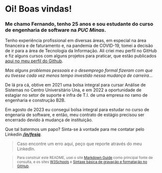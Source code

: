 # Oi! Boas vindas!

### Me chamo **Fernando**, tenho 25 anos e sou estudante do curso de engenharia de software na _PUC Minas_.

Tenho experiência profissional em diversas áreas, em especial na área financeira e de faturamento e, na pandemia de COVID-19, tomei a decisão de ir para a área de Tecnologia da Informação. Ali criei meu perfil no GitHub e fiz alguns cursos com alguns projetos para praticar, que estão publicados [aqui no meu perfil do Github](https://github.com/fesiq?tab=repositories).

*Mas alguns problemas pessoais e o desemprego formal fizeram com que eu tivesse cada vez menos tempo investido nessa mudança de carreira...*

De lá pra cá, obtive em 2021 uma bolsa integral para cursar Análise de Sistemas no Centro Universitário Una, e em 2022 a oportunidade de estagiar no setor de suporte e infra de T.I. de uma empresa no ramo de engenharia e construção B2B. 

Em agosto de 2023 eu consegui bolsa integral para estudar no curso de engenaria de software, e então, meu contrato de estágio precisou ser encerrado devido à mudança de instituição.

Que tal batermos um papo? Sinta-se à vontade para me contatar pelo Linkedin ***[/in/fesiq](https://www.linkedin.com/in/fesiq/)***.

> Caso encontre um erro aqui, peço que reporte através do meu LinkedIn.

> <sub> Para construir este README, usei o site [Markdown Guide](https://www.markdownguide.org/basic-syntax/) como principal fonte de consulta, e os sites [W3Schools](https://www.w3schools.io/file/markdown-introduction/) e [Sintaxe básica de gravação e formatação no GitHub](https://docs.github.com/pt/get-started/writing-on-github/getting-started-with-writing-and-formatting-on-github/basic-writing-and-formatting-syntax).<sub>